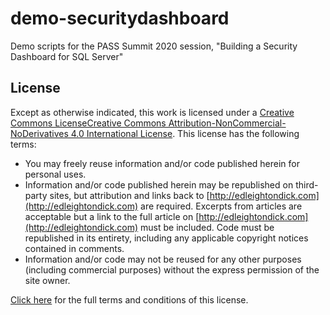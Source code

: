 # demo-securitydashboard
Demo scripts for the PASS Summit 2020 session, "Building a Security Dashboard for SQL Server"

## License
Except as otherwise indicated, this work is licensed under a [Creative Commons LicenseCreative Commons Attribution-NonCommercial-NoDerivatives 4.0 International License](http://creativecommons.org/licenses/by-nc-nd/4.0/ "CC-BY-NC-ND-4.0"). This license has the following terms:

* You may freely reuse information and/or code published herein for personal uses.
* Information and/or code published herein may be republished on third-party sites, but attribution and links back to [http://edleightondick.com](http://edleightondick.com) are required. Excerpts from articles are acceptable but a link to the full article on [http://edleightondick.com](http://edleightondick.com) must be included. Code must be republished in its entirety, including any applicable copyright notices contained in comments.
* Information and/or code may not be reused for any other purposes (including commercial purposes) without the express permission of the site owner.

[Click here](http://creativecommons.org/licenses/by-nc-nd/4.0/ "License information") for the full terms and conditions of this license.
